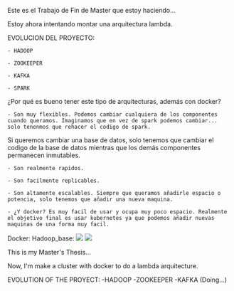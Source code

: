 Este es el Trabajo de Fin de Master que estoy haciendo...

Estoy ahora intentando montar una arquitectura lambda. 

EVOLUCION DEL PROYECTO:

	- HADOOP

	- ZOOKEEPER

	- KAFKA

	- SPARK

¿Por qué es bueno tener este tipo de arquitecturas, además con docker?

	- Son muy flexibles. Podemos cambiar cualquiera de los componentes cuando queramos. Imaginamos que en vez de spark podemos cambiar... solo tenenmos que rehacer el codigo de spark. 

Si queremos cambiar una base de datos, solo tenemos que cambiar el codigo de la base de datos mientras que los demás componentes permanecen inmutables. 

	- Son realmente rapidos.

	- Son facilmente replicables.

	- Son altamente escalables. Siempre que queramos añadirle espacio o potencia, solo tenemos que añadir una nueva maquina.

	- ¿Y docker? Es muy facil de usar y ocupa muy poco espacio. Realmente el objetivo final es usar kubernetes ya que podemos añadir nuevas maquinas de una forma muy facil. 

Docker:
Hadoop_base:
[![](https://images.microbadger.com/badges/image/karton91/hadoop_base.svg)](https://microbadger.com/images/karton91/hadoop_base "Get your own image badge on microbadger.com")
[![](https://images.microbadger.com/badges/version/karton91/hadoop_base.svg)](https://microbadger.com/images/karton91/hadoop_base "Get your own version badge on microbadger.com")

This is my Master's Thesis...

Now, I'm make a cluster with docker to do a lambda arquitecture.

EVOLUTION OF THE PROYECT:
	-HADOOP
	-ZOOKEEPER
	-KAFKA (Doing...)